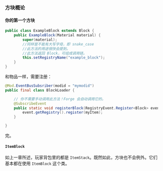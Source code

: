 ### 方块概论

#### 你的第一个方块
````java
public class ExampleBlock extends Block {
    public ExampleBlock(Material material) {
        super(material);
        //同样是不能有大写字母，即 snake_case
        //此方法的用途很快会提到。
        //此方法返回 Block，可组成调用链。
        this.setRegistryName("example_block");
    }
}
````

和物品一样，需要注册：

````java
@Mod.EventBusSubsriber(modid = "mymodid")
public final class BlockLoader {

    // 你不需要手动调用此方法！Forge 会自动调用它的。
    @SubscribeEvent
    public static void registerBlock(RegistryEvent.Register<Block> event) {
        event.getRegistry().register(myItem);
    }

}
````

完。


#### `ItemBlock`

如上一章所述，玩家背包里的都是 `ItemStack`。既然如此，方块也不会例外。它们基本都在使用 `ItemBlock` 这个类。
